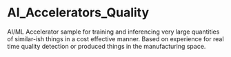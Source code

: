 # AI_Accelerators_Quality
AI/ML Accelerator sample for training and inferencing very large quantities of similar-ish things in a cost effective manner.  Based on experience for real time quality detection or produced things in the manufacturing space.
